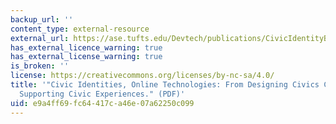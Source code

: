 ```yaml
---
backup_url: ''
content_type: external-resource
external_url: https://ase.tufts.edu/Devtech/publications/CivicIdentityBers08.pdf
has_external_licence_warning: true
has_external_license_warning: true
is_broken: ''
license: https://creativecommons.org/licenses/by-nc-sa/4.0/
title: '"Civic Identities, Online Technologies: From Designing Civics Curriculum to
  Supporting Civic Experiences." (PDF)'
uid: e9a4ff69-fc64-417c-a46e-07a62250c099
---
```

